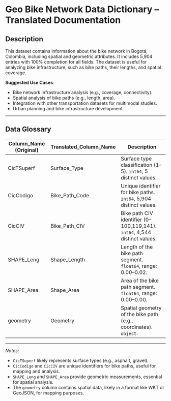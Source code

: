 # Geo Bike Network Data Dictionary – Translated Documentation  

## Description  
This dataset contains information about the bike network in Bogotá, Colombia, including spatial and geometric attributes. It includes 5,904 entries with 100% completion for all fields. The dataset is useful for analyzing bike infrastructure, such as bike paths, their lengths, and spatial coverage.  

**Suggested Use Cases**:  
- Bike network infrastructure analysis (e.g., coverage, connectivity).  
- Spatial analysis of bike paths (e.g., length, area).  
- Integration with other transportation datasets for multimodal studies.  
- Urban planning and bike infrastructure development.  

---

## Data Glossary  

| Column_Name (Original)       | Translated_Column_Name          | Description                                                                 |
|-------------------------------|----------------------------------|-----------------------------------------------------------------------------|
| CicTSuperf                    | Surface_Type                    | Surface type classification (1–5). `int64`, 5 distinct values.             |
| CicCodigo                     | Bike_Path_Code                  | Unique identifier for bike paths. `int64`, 5,904 distinct values.          |
| CicCIV                        | Bike_Path_CIV                   | Bike path CIV identifier (0–100,119,141). `int64`, 4,544 distinct values.  |
| SHAPE_Leng                    | Shape_Length                    | Length of the bike path segment. `float64`, range: 0.00–0.02.              |
| SHAPE_Area                    | Shape_Area                      | Area of the bike path segment. `float64`, range: 0.00–0.00.                |
| geometry                      | Geometry                        | Spatial geometry of the bike path (e.g., coordinates). `object`.           |

---  
*Notes:*  
- `CicTSuperf` likely represents surface types (e.g., asphalt, gravel).  
- `CicCodigo` and `CicCIV` are unique identifiers for bike paths, useful for mapping and analysis.  
- `SHAPE_Leng` and `SHAPE_Area` provide geometric measurements, essential for spatial analysis.  
- The `geometry` column contains spatial data, likely in a format like WKT or GeoJSON, for mapping purposes.  